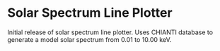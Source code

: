 Solar Spectrum Line Plotter
===============

Initial release of solar spectrum line plotter. Uses CHIANTI database to generate a model solar spectrum from 0.01 to 10.00 keV. 

